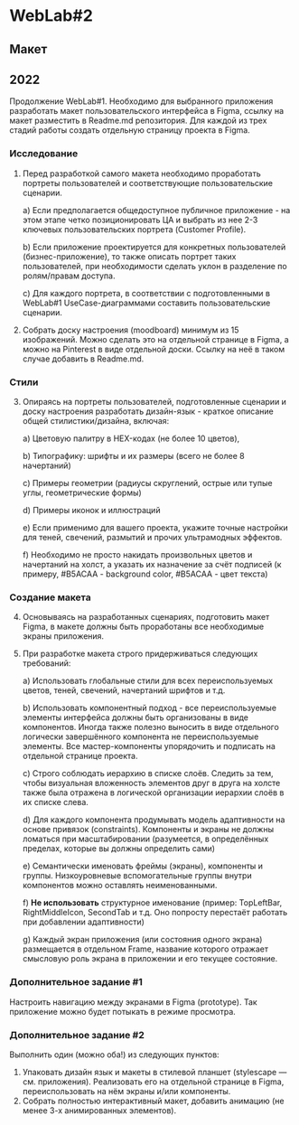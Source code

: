 # WebLab#2
## Макет
## 2022

Продолжение WebLab#1. Необходимо для выбранного приложения разработать макет пользовательского интерфейса в Figma, ссылку на макет разместить в Readme.md репозитория. Для каждой из трех стадий работы создать отдельную страницу проекта в Figma.

### Исследование

1. Перед разработкой самого макета необходимо проработать портреты пользователей и соответствующие пользовательские сценарии. 

    a) Если предполагается общедоступное публичное приложение - на этом этапе четко позиционировать ЦА и выбрать из нее 2-3 ключевых пользовательских портрета (Customer Profile).

    b) Если приложение проектируется для конкретных пользователей (бизнес-приложение), то также описать портрет таких пользователей, при необходимости сделать уклон в разделение по ролям/правам доступа.
    
    c) Для каждого портрета, в соответствии с подготовленными в WebLab#1 UseCase-диаграммами составить пользовательские сценарии.

2. Собрать доску настроения (moodboard) минимум из 15 изображений. Можно сделать это на отдельной странице в Figma, а можно на Pinterest в виде отдельной доски. Ссылку на неё в таком случае добавить в Readme.md.

### Стили

3. Опираясь на портреты пользователей, подготовленные сценарии и доску настроения разработать дизайн-язык - краткое описание общей стилистики/дизайна, включая:

    a) Цветовую палитру в HEX-кодах (не более 10 цветов),

    b) Типографику: шрифты и их размеры (всего не более 8 начертаний)

    c) Примеры геометрии (радиусы скруглений, острые или тупые углы, геометрические формы)

    d) Примеры иконок и иллюстраций

    e) Если применимо для вашего проекта, укажите точные настройки для теней, свечений, размытий и прочих ультрамодных эффектов.

    f) Необходимо не просто накидать произвольных цветов и начертаний на холст, а указать их назначение за счёт подписей (к примеру, #B5ACAA - background color, #B5ACAA - цвет текста)

### Создание макета

4. Основываясь на разработанных сценариях, подготовить макет Figma, в макете должны быть проработаны все необходимые экраны приложения.

5. При разработке макета строго придерживаться следующих требований:

    a) Использовать глобальные стили для всех переиспользуемых цветов, теней, свечений, начертаний шрифтов и т.д.

    b) Использовать компонентный подход - все переиспользуемые элементы интерфейса должны быть организованы в виде компонентов. Иногда также полезно выносить в виде отдельного логически завершённого компонента не переиспользуемые элементы. Все мастер-компоненты упорядочить и подписать на отдельной странице проекта.

    c) Строго соблюдать иерархию в списке слоёв. Следить за тем, чтобы визуальная вложенность элементов друг в друга на холсте также была отражена в логической организации иерархии слоёв в их списке слева.

    d) Для каждого компонента продумывать модель адаптивности на основе привязок (constraints). Компоненты и экраны не должны ломаться при масштабировании (разумеется, в определённых пределах, которые вы должны определить  сами)

    e) Семантически именовать фреймы (экраны), компоненты и группы. Низкоуровневые вспомогательные группы внутри компонентов можно оставлять неименованными.

    f) **Не использовать** структурное именование (пример: TopLeftBar, RightMiddleIcon, SecondTab и т.д. Оно попросту перестаёт работать при добавлении адаптивности)

    g) Каждый экран приложения (или состояния одного экрана) размещается в отдельном Frame, название которого отражает смысловую роль экрана в приложении и его текущее состояние.

### Дополнительное задание #1

Настроить навигацию между экранами в Figma (prototype). Так приложение можно будет потыкать в режиме просмотра.

### Дополнительное задание #2

Выполнить один (можно оба!) из следующих пунктов:

1. Упаковать дизайн язык и макеты в стилевой планшет (stylescape — см. приложения). Реализовать его на отдельной странице в Figma, переиспользовать на нём экраны и/или компоненты.
2. Собрать полностью интерактивный макет, добавить анимацию (не менее 3-х анимированных элементов).


